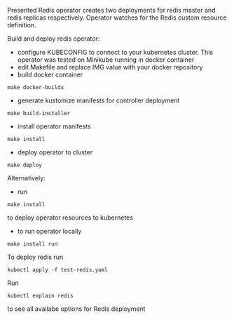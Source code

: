 Presented Redis operator creates two deployments for redis master and redis replicas respectively. Operator watches for the Redis custom resource definition.


Build and deploy redis operator:
- configure KUBECONFIG to connect to your kubernetes cluster. This operator was tested on Minikube running in docker container
- edit Makefile and replace IMG value with your docker repository
- build docker container
```
make docker-buildx
```
- generate kustomize manifests for controller deployment
```
make build-installer
```
- install operator manifests
```
make install
```
- deploy operator to cluster
```
make deploy
```

Alternatively:
-  run
```
make install
```
to deploy operator resources to kubernetes

- to run operator locally
```
make install run
```

To deploy redis run
```
kubectl apply -f test-redis.yaml
```

Run
```
kubectl explain redis
```
to see all availabe options for Redis deployment